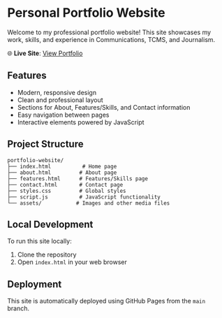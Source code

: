 # Personal Portfolio Website

Welcome to my professional portfolio website! This site showcases my work, skills, and experience in Communications, TCMS, and Journalism.

🌐 **Live Site**: [View Portfolio](https://bass30.github.io/portfolio-website-2/)

## Features

- Modern, responsive design
- Clean and professional layout
- Sections for About, Features/Skills, and Contact information
- Easy navigation between pages
- Interactive elements powered by JavaScript

## Project Structure

```
portfolio-website/
├── index.html          # Home page
├── about.html         # About page
├── features.html      # Features/Skills page
├── contact.html       # Contact page
├── styles.css         # Global styles
├── script.js          # JavaScript functionality
└── assets/           # Images and other media files
```

## Local Development

To run this site locally:
1. Clone the repository
2. Open `index.html` in your web browser

## Deployment

This site is automatically deployed using GitHub Pages from the `main` branch.
